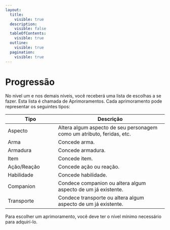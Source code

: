 ```yaml
---
layout:
  title:
    visible: true
  description:
    visible: false
  tableOfContents:
    visible: true
  outline:
    visible: true
  pagination:
    visible: true
---
```


# Progressão

No nível um e nos demais níveis, você receberá uma lista de escolhas a se fazer. Esta lista é chamada de Aprimoramentos. Cada aprimoramento pode representar os seguintes tipos:

<table><thead><tr><th width="143">Tipo</th><th>Descrição</th></tr></thead><tbody><tr><td>Aspecto</td><td>Altera algum aspecto de seu personagem como um atributo, feridas, etc.</td></tr><tr><td>Arma</td><td>Concede arma.</td></tr><tr><td>Armadura</td><td>Concede armadura.</td></tr><tr><td>Item</td><td>Concede item.</td></tr><tr><td>Ação/Reação</td><td>Concede ação ou reação.</td></tr><tr><td>Habilidade</td><td>Concede habilidade.</td></tr><tr><td>Companion</td><td>Condece companion ou altera algum aspecto de um já existente.</td></tr><tr><td>Transporte</td><td>Condece transporte ou altera algum aspecto de um já existente.</td></tr></tbody></table>

Para escolher um aprimoramento, você deve ter o nível mínimo necessário para adquirí-lo.
